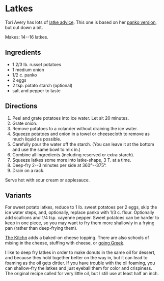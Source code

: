 [hanukkah]: ../indices/hanukkah.html

# Latkes

Tori Avery has lots of [latke advice](http://toriavey.com/how-to/2013/11/how-to-make-crispy-latkes/).  This one is based on her [panko version](http://toriavey.com/toris-kitchen/2012/11/crispy-panko-potato-latkes/), but cut down a bit.

Makes: 14--16 latkes.

## Ingredients

* 1 2/3 lb. russet potatoes
* 1 medium onion
* 1/2 c. panko
* 2 eggs
* 2 tsp. potato starch (optional)
* salt and pepper to taste

## Directions

1. Peel and grate potatoes into ice water.  Let sit 20 minutes.
2. Grate onion.
3. Remove potatoes to a colander without draining the ice water.
4. Squeeze potatoes and onion in a towel or cheesecloth to remove as much liquid as possible.
3. Carefully pour the water off the starch.  (You can leave it at the bottom and use the same bowl to mix in.)
4. Combine all ingredients (including reserved or extra starch).
5. Squeeze latkes some more into latke-shape, 3 T. at a time.
6. Deep-fry 2--3 minutes per side at 360°--375°.
7. Drain on a rack.

Serve hot with sour cream or applesauce.

## Variants

For sweet potato latkes, reduce to 1 lb. sweet potatoes per 2 eggs, skip the ice water steps, and, optionally, replace panko with 1/3 c. flour.  Optionally add scallions and 1/4 tsp. cayenne pepper.  Sweet potatoes can be harder to keep in one piece, so you may want to fry them more shallowly in a frying pan (rather than deep-frying them).

[The Kitchn](https://www.thekitchn.com/crispy-cheesy-latkes-recipe-23450999) adds a baked-on cheese topping.  There are also schools of mixing in the cheese, stuffing with cheese, or [going Greek](https://honestcooking.com/spanolatkes-greek-twist-latkes-recipe/).

I like to deep fry latkes in order to make donuts in the same oil for dessert, and because they hold together better on the way in, but it can lead to foaming as the oil gets dirtier.  If you have trouble with the oil foaming, you can shallow-fry the latkes and just eyeball them for color and crispiness. The original recipe called for very little oil, but I still use at least half an inch.

